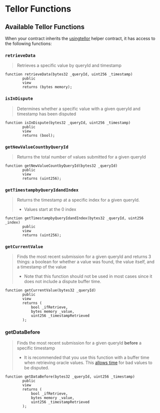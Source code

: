 # Tellor Functions

## Available Tellor Functions

When your contract inherits the [usingtellor](https://github.com/tellor-io/usingtellor) helper contract, it has access to the following functions:

### `retrieveData`

> Retrieves a specific value by queryId and timestamp

```solidity
function retrieveData(bytes32 _queryId, uint256 _timestamp)
        public
        view
        returns (bytes memory);
```

### `isInDispute`

> Determines whether a specific value with a given queryId and timestamp has been disputed

```solidity
function isInDispute(bytes32 _queryId, uint256 _timestamp)
        public
        view
        returns (bool);
```

### `getNewValueCountbyQueryId`

> Returns the total number of values submitted for a given queryId

```solidity
function getNewValueCountbyQueryId(bytes32 _queryId)
        public
        view
        returns (uint256);
```



### `getTimestampbyQueryIdandIndex`

> Returns the timestamp at a specific index for a given queryId.
>
> * Values start at the 0 index

```solidity
function getTimestampbyQueryIdandIndex(bytes32 _queryId, uint256 _index)
        public
        view
        returns (uint256);
```



### `getCurrentValue`

> Finds the most recent submission for a given queryId and returns 3 things: a boolean for whether a value was found, the value itself, and a timestamp of the value
>
> * Note that this function should not be used in most cases since it does not include a dispute buffer time.&#x20;

```solidity
function getCurrentValue(bytes32 _queryId)
        public
        view
        returns (
            bool _ifRetrieve,
            bytes memory _value,
            uint256 _timestampRetrieved
        );
```



### getDataBefore

> Finds the most recent submission for a given queryId **before** a specific timestamp
>
> * It is recommended that you use this function with a buffer time when retrieving oracle values.  This [allows time](../the-basics/fundamentals.md#finality) for bad values to be disputed.

```solidity
function getDataBefore(bytes32 _queryId, uint256 _timestamp)
        public
        view
        returns (
            bool _ifRetrieve,
            bytes memory _value,
            uint256 _timestampRetrieved
        );
```


